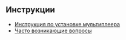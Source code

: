 
## Инструкции

* [Инструкция по установке мультиплеера](#game-rules)
* [Часто возникающие вопросы](#personal-file-rules) 
